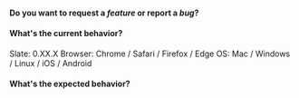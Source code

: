 #### Do you want to request a _feature_ or report a _bug_?

<!--
If you have a question, ask it in our Slack channel instead:

https://slate-slack.herokuapp.com/
-->

#### What's the current behavior?

<!--
For bugs, you **must** include the following:

- A GIF showing the issue in action.
- A sandbox that minimally reproduces the issue.
- Information about your OS, browser, Slate version, etc.

If you don't include these, there's a very good chance your issue will be closed, because it's much too hard to figure out exactly what is going wrong, and it makes maintenance much harder.

We need to keep the issues actionable, or else maintaining Slate becomes overwhelming. Thank you for understanding!

https://codesandbox.io/s/slate-reproductions-c7gyg
http://recordit.co/
-->

Slate: 0.XX.X
Browser: Chrome / Safari / Firefox / Edge
OS: Mac / Windows / Linux / iOS / Android

#### What's the expected behavior?

<!--
The fastest, and most appreciated way to have your issue fixed is to create a pull request with working, tested code and we will help get it merged. Don't be scared to open a pull request that isn't completed and ask for input. We're happy to give direction! Also, researching how other editors handle this issue is super helpful.

Slate is solving a pretty complex problem, and we can't do it without active contributors, so thank you so much for your help!

https://docs.google.com/
https://paper.dropbox.com/
https://draftjs.org/
http://prosemirror.net/
https://quilljs.com/
-->
